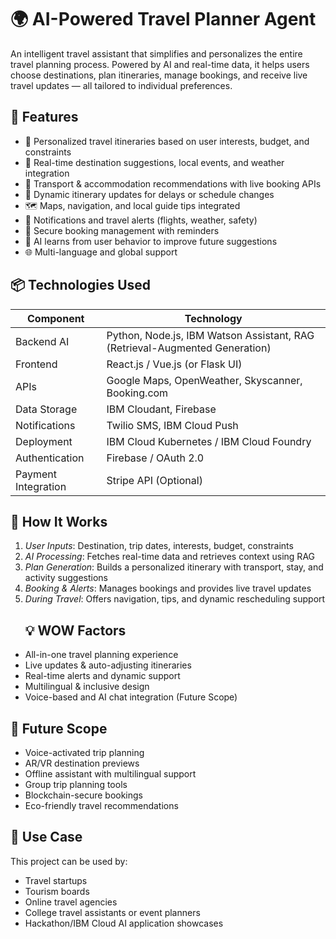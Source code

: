 # 🌍 AI-Powered Travel Planner Agent

An intelligent travel assistant that simplifies and personalizes the entire travel planning process. Powered by AI and real-time data, it helps users choose destinations, plan itineraries, manage bookings, and receive live travel updates — all tailored to individual preferences.

## 🚀 Features

- 🎯 Personalized travel itineraries based on user interests, budget, and constraints
- 📍 Real-time destination suggestions, local events, and weather integration
- 🏨 Transport & accommodation recommendations with live booking APIs
- 🔄 Dynamic itinerary updates for delays or schedule changes
- 🗺 Maps, navigation, and local guide tips integrated
- 📲 Notifications and travel alerts (flights, weather, safety)
- 🔐 Secure booking management with reminders
- 🧠 AI learns from user behavior to improve future suggestions
- 🌐 Multi-language and global support

## 📦 Technologies Used

| Component | Technology |
|----------|------------|
| Backend AI | Python, Node.js, IBM Watson Assistant, RAG (Retrieval-Augmented Generation) |
| Frontend | React.js / Vue.js (or Flask UI) |
| APIs | Google Maps, OpenWeather, Skyscanner, Booking.com |
| Data Storage | IBM Cloudant, Firebase |
| Notifications | Twilio SMS, IBM Cloud Push |
| Deployment | IBM Cloud Kubernetes / IBM Cloud Foundry |
| Authentication | Firebase / OAuth 2.0 |
| Payment Integration | Stripe API (Optional) |

## 🔧 How It Works

1. *User Inputs*: Destination, trip dates, interests, budget, constraints
2. *AI Processing*: Fetches real-time data and retrieves context using RAG
3. *Plan Generation*: Builds a personalized itinerary with transport, stay, and activity suggestions
4. *Booking & Alerts*: Manages bookings and provides live travel updates
5. *During Travel*: Offers navigation, tips, and dynamic rescheduling support
   ## 💡 WOW Factors

- All-in-one travel planning experience  
- Live updates & auto-adjusting itineraries  
- Real-time alerts and dynamic support  
- Multilingual & inclusive design  
- Voice-based and AI chat integration (Future Scope)

## 🔮 Future Scope

- Voice-activated trip planning  
- AR/VR destination previews  
- Offline assistant with multilingual support  
- Group trip planning tools  
- Blockchain-secure bookings  
- Eco-friendly travel recommendations

## 📌 Use Case

This project can be used by:
- Travel startups
- Tourism boards
- Online travel agencies
- College travel assistants or event planners
- Hackathon/IBM Cloud AI application showcases
